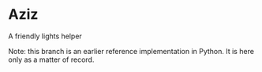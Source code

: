 Aziz
====

A friendly lights helper

Note: this branch is an earlier reference implementation in Python. It is here only as a matter of record.
